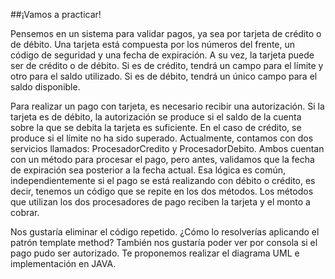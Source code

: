 
##¡Vamos a practicar!

Pensemos en un sistema para validar pagos, ya sea por tarjeta de crédito o de débito. Una tarjeta está compuesta por los números del frente, un código de seguridad y una fecha de expiración. A su vez, la tarjeta puede ser de crédito o de débito. Si es de crédito, tendrá un campo para el límite y otro para el saldo utilizado. Si es de débito, tendrá un único campo para el saldo disponible.

Para realizar un pago con tarjeta, es necesario recibir una autorización. Si la tarjeta es de débito, la autorización se produce si el saldo de la cuenta sobre la que se debita la tarjeta es suficiente. En el caso de crédito, se produce si el límite no ha sido superado. Actualmente, contamos con dos servicios llamados: ProcesadorCredito y ProcesadorDebito. Ambos cuentan con un método para procesar el pago, pero antes, validamos que la fecha de expiración sea posterior a la fecha actual. Esa lógica es común, independientemente si el pago se está realizando con débito o crédito, es decir, tenemos un código que se repite en los dos métodos. Los métodos que utilizan los dos procesadores de pago reciben la tarjeta y el monto a cobrar.

Nos gustaría eliminar el código repetido. ¿Cómo lo resolverías aplicando el patrón template method? También nos gustaría poder ver por consola si el pago pudo ser autorizado. Te proponemos realizar el diagrama UML e implementación en JAVA.
